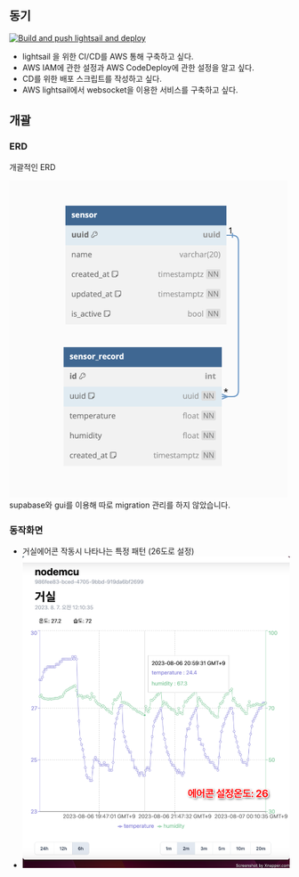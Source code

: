 ## 동기

[![Build and push lightsail and deploy](https://github.com/noname2048/cu-fastapi-lightsail/actions/workflows/lightsail.yml/badge.svg?branch=main)](https://github.com/noname2048/cu-fastapi-lightsail/actions/workflows/lightsail.yml)

- lightsail 을 위한 CI/CD를 AWS 통해 구축하고 싶다.
- AWS IAM에 관한 설정과 AWS CodeDeploy에 관한 설정을 알고 싶다.
- CD를 위한 배포 스크립트를 작성하고 싶다.
- AWS lightsail에서 websocket을 이용한 서비스를 구축하고 싶다.

## 개괄

### ERD

개괄적인 ERD

<img src="docs/erd.png" alt="erd" width="500px">
supabase와 gui를 이용해 따로 migration 관리를 하지 않았습니다.

### 동작화면

- 거실에어콘 작동시 나타나는 특정 패턴 (26도로 설정)
- <img src="docs/sensor-example.png" alt="sensor-example" width="500px">

